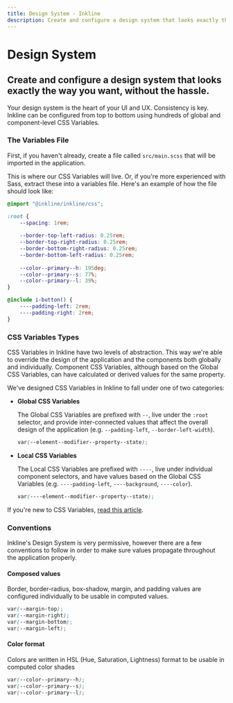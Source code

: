 ```yaml
---
title: Design System - Inkline
description: Create and configure a design system that looks exactly the way you want, without the hassle.
---
```


# Design System
## Create and configure a design system that looks exactly the way you want, without the hassle.

Your design system is the heart of your UI and UX. Consistency is key. Inkline can be configured from top to bottom using hundreds of global and component-level CSS Variables.

### The Variables File

First, if you haven't already, create a file called `src/main.scss` that will be imported in the application. 

This is where our CSS Variables will live. Or, if you're more experienced with Sass, extract these into a variables file. Here's an example of how the file should look like:

~~~scss
@import "@inkline/inkline/css";

:root {
    --spacing: 1rem;
    
    --border-top-left-radius: 0.25rem;
    --border-top-right-radius: 0.25rem;
    --border-bottom-right-radius: 0.25rem;
    --border-bottom-left-radius: 0.25rem;
    
    --color--primary--h: 195deg;
    --color--primary--s: 77%;
    --color--primary--l: 39%;
}

@include i-button() {
    ----padding-left: 2rem;
    ----padding-right: 2rem;
}
~~~

### CSS Variables Types
CSS Variables in Inkline have two levels of abstraction. This way we're able to override the design of the application and the components both globally and individually. Component CSS Variables, although based on the Global CSS Variables, can have calculated or derived values for the same property.

We've designed CSS Variables in Inkline to fall under one of two categories:

- **Global CSS Variables**

    The Global CSS Variables are prefixed with `--`, live under the `:root` selector, and provide inter-connected values that affect the overall design of the application (e.g. `--padding-left`, `--border-left-width`).
    
    ~~~scss
    var(--element--modifier--property--state);
    ~~~~

- **Local CSS Variables**

    The Local CSS Variables are prefixed with `----`, live under individual component selectors, and have values based on the Global CSS Variables (e.g. `----padding-left`, `----background`, `----color`).

    ~~~scss
    var(----element--modifier--property--state);
    ~~~~

If you're new to CSS Variables, <a href="https://developer.mozilla.org/en-US/docs/Web/CSS/Using_CSS_custom_properties" rel="nofollow noopener">read this article</a>.

### Conventions
Inkline's Design System is very permissive, however there are a few conventions to follow in order to make sure values propagate throughout the application properly.

#### Composed values
Border, border-radius, box-shadow, margin, and padding values are configured individually to be usable in computed values.

~~~scss
var(--margin-top);
var(--margin-right);
var(--margin-bottom);
var(--margin-left);
~~~

#### Color format
Colors are written in HSL (Hue, Saturation, Lightness) format to be usable in computed color shades

~~~scss
var(--color--primary--h);
var(--color--primary--s);
var(--color--primary--l);
~~~

